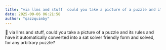 ```yaml
---
title: "via llms and stuff  could you take a picture of a puzzle and its rules"
date: 2025-09-06 06:21:58
author: "qazzquimby"
---
```


💭 via llms and stuff, could you take a picture of a puzzle and its rules and have it automatically converted into a sat solver friendly form and solved, for any arbitrary puzzle?